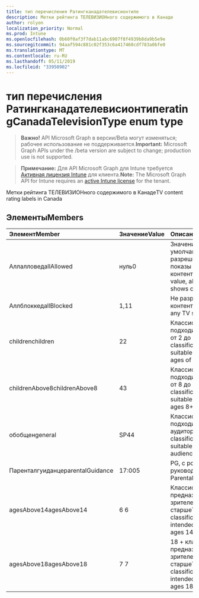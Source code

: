 ```yaml
---
title: тип перечисления Ратингканадателевисионтипе
description: Метки рейтинга ТЕЛЕВИЗИОНного содержимого в Канаде
author: rolyon
localization_priority: Normal
ms.prod: Intune
ms.openlocfilehash: 0b60f0af3f7dab11abc6907f8f4939b8da9b5e9e
ms.sourcegitcommit: 94aaf594c881c02f353c6a417460cdf783a0bfe0
ms.translationtype: MT
ms.contentlocale: ru-RU
ms.lasthandoff: 05/11/2019
ms.locfileid: "33950902"
---
```

# <a name="ratingcanadatelevisiontype-enum-type"></a><span data-ttu-id="e1a78-103">тип перечисления Ратингканадателевисионтипе</span><span class="sxs-lookup"><span data-stu-id="e1a78-103">ratingCanadaTelevisionType enum type</span></span>

> <span data-ttu-id="e1a78-104">**Важно!** API Microsoft Graph в версии/Beta могут изменяться; рабочее использование не поддерживается.</span><span class="sxs-lookup"><span data-stu-id="e1a78-104">**Important:** Microsoft Graph APIs under the /beta version are subject to change; production use is not supported.</span></span>

> <span data-ttu-id="e1a78-105">**Примечание:** Для API Microsoft Graph для Intune требуется [Активная лицензия Intune](https://go.microsoft.com/fwlink/?linkid=839381) для клиента.</span><span class="sxs-lookup"><span data-stu-id="e1a78-105">**Note:** The Microsoft Graph API for Intune requires an [active Intune license](https://go.microsoft.com/fwlink/?linkid=839381) for the tenant.</span></span>

<span data-ttu-id="e1a78-106">Метки рейтинга ТЕЛЕВИЗИОНного содержимого в Канаде</span><span class="sxs-lookup"><span data-stu-id="e1a78-106">TV content rating labels in Canada</span></span>

## <a name="members"></a><span data-ttu-id="e1a78-107">Элементы</span><span class="sxs-lookup"><span data-stu-id="e1a78-107">Members</span></span>
|<span data-ttu-id="e1a78-108">Элемент</span><span class="sxs-lookup"><span data-stu-id="e1a78-108">Member</span></span>|<span data-ttu-id="e1a78-109">Значение</span><span class="sxs-lookup"><span data-stu-id="e1a78-109">Value</span></span>|<span data-ttu-id="e1a78-110">Описание</span><span class="sxs-lookup"><span data-stu-id="e1a78-110">Description</span></span>|
|:---|:---|:---|
|<span data-ttu-id="e1a78-111">Аллалловед</span><span class="sxs-lookup"><span data-stu-id="e1a78-111">allAllowed</span></span>|<span data-ttu-id="e1a78-112">нуль</span><span class="sxs-lookup"><span data-stu-id="e1a78-112">0</span></span>|<span data-ttu-id="e1a78-113">Значение по умолчанию, разрешить все показы контента</span><span class="sxs-lookup"><span data-stu-id="e1a78-113">Default value, allow all TV shows content</span></span>|
|<span data-ttu-id="e1a78-114">Аллблоккед</span><span class="sxs-lookup"><span data-stu-id="e1a78-114">allBlocked</span></span>|<span data-ttu-id="e1a78-115">1,1</span><span class="sxs-lookup"><span data-stu-id="e1a78-115">1</span></span>|<span data-ttu-id="e1a78-116">Не разрешать показ контента</span><span class="sxs-lookup"><span data-stu-id="e1a78-116">Do not allow any TV shows content</span></span>|
|<span data-ttu-id="e1a78-117">children</span><span class="sxs-lookup"><span data-stu-id="e1a78-117">children</span></span>|<span data-ttu-id="e1a78-118">2</span><span class="sxs-lookup"><span data-stu-id="e1a78-118">2</span></span>|<span data-ttu-id="e1a78-119">Классификация C подходит для детей от 2 до 7 лет</span><span class="sxs-lookup"><span data-stu-id="e1a78-119">The C classification is suitable for children ages of 2 to 7 years</span></span>|
|<span data-ttu-id="e1a78-120">childrenAbove8</span><span class="sxs-lookup"><span data-stu-id="e1a78-120">childrenAbove8</span></span>|<span data-ttu-id="e1a78-121">4</span><span class="sxs-lookup"><span data-stu-id="e1a78-121">3</span></span>|<span data-ttu-id="e1a78-122">Классификация C8 подходит для детей от 8 до 8 лет</span><span class="sxs-lookup"><span data-stu-id="e1a78-122">The C8 classification is suitable for children ages 8+</span></span>|
|<span data-ttu-id="e1a78-123">обобщен</span><span class="sxs-lookup"><span data-stu-id="e1a78-123">general</span></span>|<span data-ttu-id="e1a78-124">SP4</span><span class="sxs-lookup"><span data-stu-id="e1a78-124">4</span></span>|<span data-ttu-id="e1a78-125">Классификация "G" подходит для общей аудитории</span><span class="sxs-lookup"><span data-stu-id="e1a78-125">The G classification is suitable for general audience</span></span>|
|<span data-ttu-id="e1a78-126">Паренталгуиданце</span><span class="sxs-lookup"><span data-stu-id="e1a78-126">parentalGuidance</span></span>|<span data-ttu-id="e1a78-127">17:00</span><span class="sxs-lookup"><span data-stu-id="e1a78-127">5</span></span>|<span data-ttu-id="e1a78-128">PG, с родительским руководством</span><span class="sxs-lookup"><span data-stu-id="e1a78-128">PG, Parental Guidance</span></span>|
|<span data-ttu-id="e1a78-129">agesAbove14</span><span class="sxs-lookup"><span data-stu-id="e1a78-129">agesAbove14</span></span>|<span data-ttu-id="e1a78-130">6 </span><span class="sxs-lookup"><span data-stu-id="e1a78-130">6</span></span>|<span data-ttu-id="e1a78-131">Классификация 14 + предназначена для зрителей от 14 лет и старше</span><span class="sxs-lookup"><span data-stu-id="e1a78-131">The 14+ classification is intended for viewers ages 14 and older</span></span>|
|<span data-ttu-id="e1a78-132">agesAbove18</span><span class="sxs-lookup"><span data-stu-id="e1a78-132">agesAbove18</span></span>|<span data-ttu-id="e1a78-133">7 </span><span class="sxs-lookup"><span data-stu-id="e1a78-133">7</span></span>|<span data-ttu-id="e1a78-134">18 + классификация предназначена для зрителей от 18 лет и старше</span><span class="sxs-lookup"><span data-stu-id="e1a78-134">The 18+ classification is intended for viewers ages 18 and older</span></span>|




